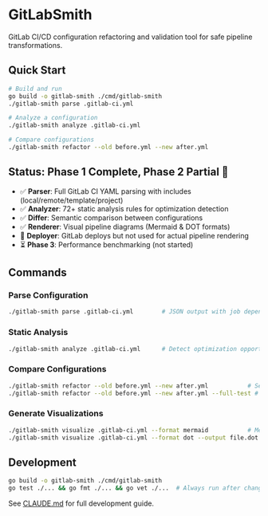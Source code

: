 # GitLabSmith

GitLab CI/CD configuration refactoring and validation tool for safe pipeline transformations.

## Quick Start

```bash
# Build and run
go build -o gitlab-smith ./cmd/gitlab-smith
./gitlab-smith parse .gitlab-ci.yml

# Analyze a configuration
./gitlab-smith analyze .gitlab-ci.yml

# Compare configurations 
./gitlab-smith refactor --old before.yml --new after.yml
```

## Status: Phase 1 Complete, Phase 2 Partial 🚧

- ✅ **Parser**: Full GitLab CI YAML parsing with includes (local/remote/template/project)
- ✅ **Analyzer**: 72+ static analysis rules for optimization detection
- ✅ **Differ**: Semantic comparison between configurations 
- ✅ **Renderer**: Visual pipeline diagrams (Mermaid & DOT formats)
- 🚧 **Deployer**: GitLab deploys but not used for actual pipeline rendering
- ⏳ **Phase 3**: Performance benchmarking (not started)

## Commands

### Parse Configuration
```bash
./gitlab-smith parse .gitlab-ci.yml        # JSON output with job dependencies
```

### Static Analysis  
```bash
./gitlab-smith analyze .gitlab-ci.yml      # Detect optimization opportunities
```

### Compare Configurations
```bash
./gitlab-smith refactor --old before.yml --new after.yml           # Semantic comparison
./gitlab-smith refactor --old before.yml --new after.yml --full-test # With GitLab deployment
```

### Generate Visualizations
```bash
./gitlab-smith visualize .gitlab-ci.yml --format mermaid           # Mermaid flowchart
./gitlab-smith visualize .gitlab-ci.yml --format dot --output file.dot # GraphViz DOT format
```

## Development

```bash
go build -o gitlab-smith ./cmd/gitlab-smith
go test ./... && go fmt ./... && go vet ./...  # Always run after changes
```

See [CLAUDE.md](CLAUDE.md) for full development guide.